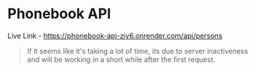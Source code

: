 # Phonebook API

Live Link - https://phonebook-api-ziy6.onrender.com/api/persons

> If it seems like it's taking a lot of time, its due to server inactiveness and will be working in a short while after the first request.
